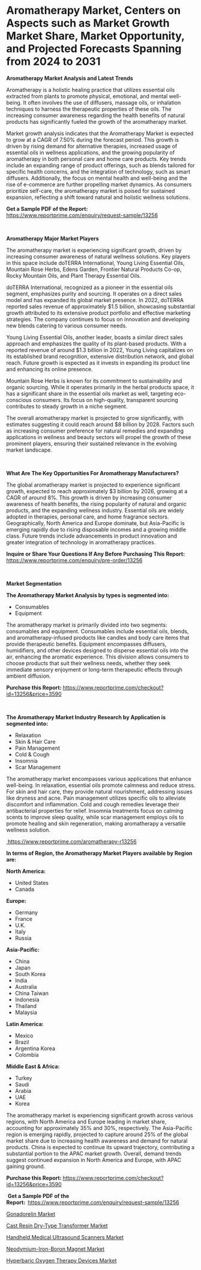 <p><h1>Aromatherapy Market, Centers on Aspects such as Market Growth Market Share, Market Opportunity, and Projected Forecasts Spanning from 2024 to 2031</h1></p><p><strong>Aromatherapy Market Analysis and Latest Trends</strong></p>
<p><p>Aromatherapy is a holistic healing practice that utilizes essential oils extracted from plants to promote physical, emotional, and mental well-being. It often involves the use of diffusers, massage oils, or inhalation techniques to harness the therapeutic properties of these oils. The increasing consumer awareness regarding the health benefits of natural products has significantly fueled the growth of the aromatherapy market.</p><p>Market growth analysis indicates that the Aromatherapy Market is expected to grow at a CAGR of 7.50% during the forecast period. This growth is driven by rising demand for alternative therapies, increased usage of essential oils in wellness applications, and the growing popularity of aromatherapy in both personal care and home care products. Key trends include an expanding range of product offerings, such as blends tailored for specific health concerns, and the integration of technology, such as smart diffusers. Additionally, the focus on mental health and well-being and the rise of e-commerce are further propelling market dynamics. As consumers prioritize self-care, the aromatherapy market is poised for sustained expansion, reflecting a shift toward natural and holistic wellness solutions.</p></p>
<p><strong>Get a Sample PDF of the Report:&nbsp;</strong> <a href="https://www.reportprime.com/enquiry/request-sample/13256">https://www.reportprime.com/enquiry/request-sample/13256</a></p>
<p>&nbsp;</p>
<p><strong>Aromatherapy Major Market Players</strong></p>
<p><p>The aromatherapy market is experiencing significant growth, driven by increasing consumer awareness of natural wellness solutions. Key players in this space include doTERRA International, Young Living Essential Oils, Mountain Rose Herbs, Edens Garden, Frontier Natural Products Co-op, Rocky Mountain Oils, and Plant Therapy Essential Oils.</p><p>doTERRA International, recognized as a pioneer in the essential oils segment, emphasizes purity and sourcing. It operates on a direct sales model and has expanded its global market presence. In 2022, doTERRA reported sales revenue of approximately $1.5 billion, showcasing substantial growth attributed to its extensive product portfolio and effective marketing strategies. The company continues to focus on innovation and developing new blends catering to various consumer needs.</p><p>Young Living Essential Oils, another leader, boasts a similar direct sales approach and emphasizes the quality of its plant-based products. With a reported revenue of around $1.3 billion in 2022, Young Living capitalizes on its established brand recognition, extensive distribution network, and global reach. Future growth is expected as it invests in expanding its product line and enhancing its online presence.</p><p>Mountain Rose Herbs is known for its commitment to sustainability and organic sourcing. While it operates primarily in the herbal products space, it has a significant share in the essential oils market as well, targeting eco-conscious consumers. Its focus on high-quality, transparent sourcing contributes to steady growth in a niche segment.</p><p>The overall aromatherapy market is projected to grow significantly, with estimates suggesting it could reach around $8 billion by 2028. Factors such as increasing consumer preference for natural remedies and expanding applications in wellness and beauty sectors will propel the growth of these prominent players, ensuring their sustained relevance in the evolving market landscape.</p></p>
<p>&nbsp;</p>
<p><strong>What Are The Key Opportunities For Aromatherapy Manufacturers?</strong></p>
<p><p>The global aromatherapy market is projected to experience significant growth, expected to reach approximately $3 billion by 2026, growing at a CAGR of around 8%. This growth is driven by increasing consumer awareness of health benefits, the rising popularity of natural and organic products, and the expanding wellness industry. Essential oils are widely adopted in therapies, personal care, and home fragrance sectors. Geographically, North America and Europe dominate, but Asia-Pacific is emerging rapidly due to rising disposable incomes and a growing middle class. Future trends include advancements in product innovation and greater integration of technology in aromatherapy practices.</p></p>
<p><strong>Inquire or Share Your Questions If Any Before Purchasing This Report:</strong> <a href="https://www.reportprime.com/enquiry/pre-order/13256">https://www.reportprime.com/enquiry/pre-order/13256</a></p>
<p>&nbsp;</p>
<p><strong>Market Segmentation</strong></p>
<p><strong>The Aromatherapy Market Analysis by types is segmented into:</strong></p>
<p><ul><li>Consumables</li><li>Equipment</li></ul></p>
<p><p>The aromatherapy market is primarily divided into two segments: consumables and equipment. Consumables include essential oils, blends, and aromatherapy-infused products like candles and body care items that provide therapeutic benefits. Equipment encompasses diffusers, humidifiers, and other devices designed to disperse essential oils into the air, enhancing the aromatic experience. This division allows consumers to choose products that suit their wellness needs, whether they seek immediate sensory enjoyment or long-term therapeutic effects through ambient diffusion.</p></p>
<p><strong>Purchase this Report:&nbsp;</strong><a href="https://www.reportprime.com/checkout?id=13256&price=3590">https://www.reportprime.com/checkout?id=13256&price=3590</a></p>
<p>&nbsp;</p>
<p><strong>The Aromatherapy Market Industry Research by Application is segmented into:</strong></p>
<p><ul><li>Relaxation</li><li>Skin & Hair Care</li><li>Pain Management</li><li>Cold & Cough</li><li>Insomnia</li><li>Scar Management</li></ul></p>
<p><p>The aromatherapy market encompasses various applications that enhance well-being. In relaxation, essential oils promote calmness and reduce stress. For skin and hair care, they provide natural nourishment, addressing issues like dryness and acne. Pain management utilizes specific oils to alleviate discomfort and inflammation. Cold and cough remedies leverage their antibacterial properties for relief. Insomnia treatments focus on calming scents to improve sleep quality, while scar management employs oils to promote healing and skin regeneration, making aromatherapy a versatile wellness solution.</p></p>
<p><a href="https://www.reportprime.com/aromatherapy-r13256">&nbsp;https://www.reportprime.com/aromatherapy-r13256</a></p>
<p><strong>In terms of Region, the Aromatherapy Market Players available by Region are:</strong></p>
<p>
    <p> <strong> North America: </strong>
        <ul>
            <li>United States</li>
            <li>Canada</li>
        </ul>
        </p> 
    <p> <strong> Europe: </strong>
        <ul>
            <li>Germany</li>
            <li>France</li>
            <li>U.K.</li>
            <li>Italy</li>
            <li>Russia</li>
        </ul>
        </p> 
    <p> <strong> Asia-Pacific: </strong>
        <ul>
            <li>China</li>
            <li>Japan</li>
            <li>South Korea</li>
            <li>India</li>
            <li>Australia</li>
            <li>China Taiwan</li>
            <li>Indonesia</li>
            <li>Thailand</li>
            <li>Malaysia</li>
        </ul>
        </p> 
    <p> <strong> Latin America: </strong>
        <ul>
            <li>Mexico</li>
            <li>Brazil</li>
            <li>Argentina Korea</li>
            <li>Colombia</li>
        </ul>
        </p> 
    <p> <strong> Middle East & Africa: </strong>
        <ul>
            <li>Turkey</li>
            <li>Saudi</li>
            <li>Arabia</li>
            <li>UAE</li>
            <li>Korea</li>
        </ul>
    </p>
    </p>
<p><p>The aromatherapy market is experiencing significant growth across various regions, with North America and Europe leading in market share, accounting for approximately 35% and 30%, respectively. The Asia-Pacific region is emerging rapidly, projected to capture around 25% of the global market share due to increasing health awareness and demand for natural products. China is expected to continue its upward trajectory, contributing a substantial portion to the APAC market growth. Overall, demand trends suggest continued expansion in North America and Europe, with APAC gaining ground.</p></p>
<p><strong>Purchase this Report: </strong><a href="https://www.reportprime.com/checkout?id=13256&price=3590">https://www.reportprime.com/checkout?id=13256&price=3590</a></p>
<p>&nbsp;<strong>Get a Sample PDF of the Report:&nbsp;&nbsp;</strong><a href="https://www.reportprime.com/enquiry/request-sample/13256">https://www.reportprime.com/enquiry/request-sample/13256</a></p>
<p><strong></strong></p>
<p><p><a href="https://www.linkedin.com/pulse/strategic-market-insights-global-gonadorelin-2024-2031-rmotc?trackingId=sNOQTWjYTMak%2FT2qlv%2BB%2Bg%3D%3D">Gonadorelin Market</a></p><p><a href="https://issuu.com/reportprime-2/docs/cast-resin-dry-type-transformer-mar_15e5afb9b5e8af">Cast Resin Dry-Type Transformer Market</a></p><p><a href="https://medium.com/@candicecromwelld63/future-insights-into-the-handheld-medical-ultrasound-scanners-market-trends-and-regional-analysis-0d8760cfb27e">Handheld Medical Ultrasound Scanners Market</a></p><p><a href="https://issuu.com/reportprime-2/docs/neodymium-iron-boron-magnet-market-_8b2f7c9a981b6b">Neodymium-Iron-Boron Magnet Market</a></p><p><a href="https://github.com/nathandecarvalho/Market-Research-Report-List-5/blob/main/hyperbaric-oxygen-therapy-devices-market.md">Hyperbaric Oxygen Therapy Devices Market</a></p></p>